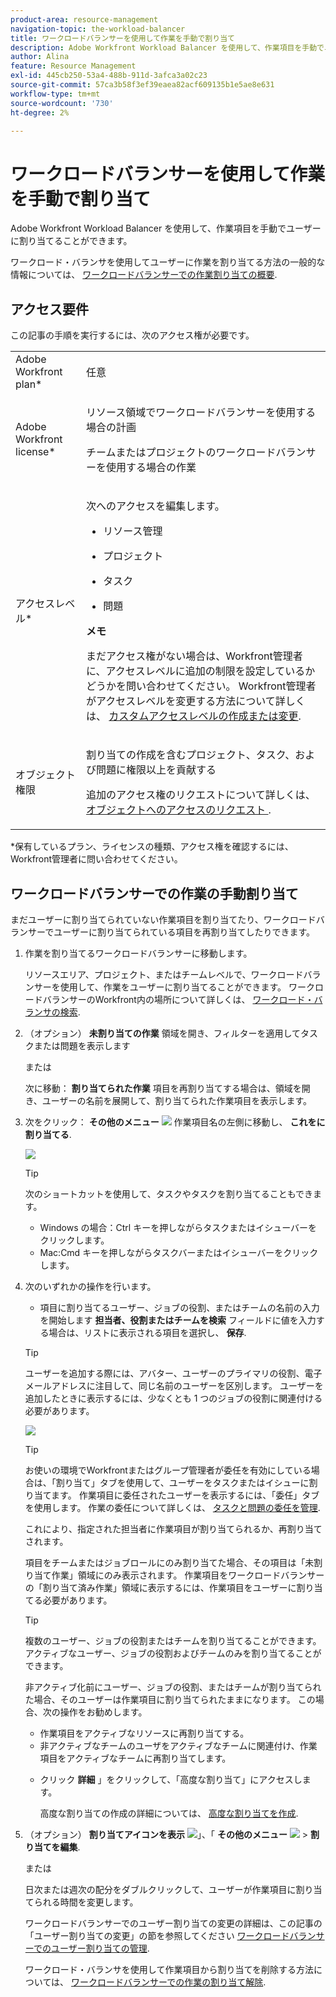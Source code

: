 ```yaml
---
product-area: resource-management
navigation-topic: the-workload-balancer
title: ワークロードバランサーを使用して作業を手動で割り当て
description: Adobe Workfront Workload Balancer を使用して、作業項目を手動でユーザーに割り当てることができます。
author: Alina
feature: Resource Management
exl-id: 445cb250-53a4-488b-911d-3afca3a02c23
source-git-commit: 57ca3b58f3ef39eaea82acf609135b1e5ae8e631
workflow-type: tm+mt
source-wordcount: '730'
ht-degree: 2%

---
```


# ワークロードバランサーを使用して作業を手動で割り当て

Adobe Workfront Workload Balancer を使用して、作業項目を手動でユーザーに割り当てることができます。

ワークロード・バランサを使用してユーザーに作業を割り当てる方法の一般的な情報については、 [ワークロードバランサーでの作業割り当ての概要](../../resource-mgmt/workload-balancer/assign-work-in-workload-balancer.md).

## アクセス要件

この記事の手順を実行するには、次のアクセス権が必要です。

<table style="table-layout:auto"> 
 <col> 
 <col> 
 <tbody> 
  <tr> 
   <td role="rowheader">Adobe Workfront plan*</td> 
   <td> <p>任意 </p> </td> 
  </tr> 
  <tr> 
   <td role="rowheader">Adobe Workfront license*</td> 
   <td> <p>リソース領域でワークロードバランサーを使用する場合の計画</p>
   <p>チームまたはプロジェクトのワークロードバランサーを使用する場合の作業</p>
 </td> 
  </tr> 
  <tr> 
   <td role="rowheader">アクセスレベル*</td> 
   <td> <p>次へのアクセスを編集します。</p> 
    <ul> 
     <li> <p>リソース管理</p> </li> 
     <li> <p>プロジェクト</p> </li> 
     <li> <p>タスク</p> </li> 
     <li> <p>問題</p> </li> 
    </ul> <p><b>メモ</b>

まだアクセス権がない場合は、Workfront管理者に、アクセスレベルに追加の制限を設定しているかどうかを問い合わせてください。 Workfront管理者がアクセスレベルを変更する方法について詳しくは、 <a href="../../administration-and-setup/add-users/configure-and-grant-access/create-modify-access-levels.md" class="MCXref xref">カスタムアクセスレベルの作成または変更</a>.</p> </td>
</tr> 
  <tr> 
   <td role="rowheader">オブジェクト権限</td> 
   <td> <p>割り当ての作成を含むプロジェクト、タスク、および問題に権限以上を貢献する</p> <p>追加のアクセス権のリクエストについて詳しくは、 <a href="../../workfront-basics/grant-and-request-access-to-objects/request-access.md" class="MCXref xref">オブジェクトへのアクセスのリクエスト </a>.</p> </td> 
  </tr> 
 </tbody> 
</table>

&#42;保有しているプラン、ライセンスの種類、アクセス権を確認するには、Workfront管理者に問い合わせてください。

## ワークロードバランサーでの作業の手動割り当て

まだユーザーに割り当てられていない作業項目を割り当てたり、ワークロードバランサーでユーザーに割り当てられている項目を再割り当てしたりできます。

1. 作業を割り当てるワークロードバランサーに移動します。

   リソースエリア、プロジェクト、またはチームレベルで、ワークロードバランサーを使用して、作業をユーザーに割り当てることができます。 ワークロードバランサーのWorkfront内の場所について詳しくは、 [ワークロード・バランサの検索](../../resource-mgmt/workload-balancer/locate-workload-balancer.md).

1. （オプション） **未割り当ての作業** 領域を開き、フィルターを適用してタスクまたは問題を表示します

   または

   次に移動： **割り当てられた作業** 項目を再割り当てする場合は、領域を開き、ユーザーの名前を展開して、割り当てられた作業項目を表示します。

1. 次をクリック： **その他のメニュー** ![](assets/qs-more-menu.png) 作業項目名の左側に移動し、 **これをに割り当てる**.

   ![](assets/assign-this-to-link-from-task-wb-nwe-350x104.png)

   >[!TIP]
   >
   >次のショートカットを使用して、タスクやタスクを割り当てることもできます。
   >
   >* Windows の場合：Ctrl キーを押しながらタスクまたはイシューバーをクリックします。
   >* Mac:Cmd キーを押しながらタスクバーまたはイシューバーをクリックします。


1. 次のいずれかの操作を行います。

   * 項目に割り当てるユーザー、ジョブの役割、またはチームの名前の入力を開始します **担当者、役割またはチームを検索** フィールドに値を入力する場合は、リストに表示される項目を選択し、 **保存**.
   >[!TIP]
   >
   >ユーザーを追加する際には、アバター、ユーザーのプライマリの役割、電子メールアドレスに注目して、同じ名前のユーザーを区別します。 ユーザーを追加したときに表示するには、少なくとも 1 つのジョブの役割に関連付ける必要があります。

   ![](assets/assignments-box-with-advanced-assignments-delegations-wb.png)

   >[!TIP]
   >
   > お使いの環境でWorkfrontまたはグループ管理者が委任を有効にしている場合は、「割り当て」タブを使用して、ユーザーをタスクまたはイシューに割り当てます。 作業項目に委任されたユーザーを表示するには、「委任」タブを使用します。 作業の委任について詳しくは、 [タスクと問題の委任を管理](../../manage-work/delegate-work/how-to-delegate-work.md).


   これにより、指定された担当者に作業項目が割り当てられるか、再割り当てされます。

   項目をチームまたはジョブロールにのみ割り当てた場合、その項目は「未割り当て作業」領域にのみ表示されます。 作業項目をワークロードバランサーの「割り当て済み作業」領域に表示するには、作業項目をユーザーに割り当てる必要があります。

   >[!TIP]
   >
   >複数のユーザー、ジョブの役割またはチームを割り当てることができます。 アクティブなユーザー、ジョブの役割およびチームのみを割り当てることができます。
   >
   >
   >非アクティブ化前にユーザー、ジョブの役割、またはチームが割り当てられた場合、そのユーザーは作業項目に割り当てられたままになります。 この場合、次の操作をお勧めします。
   >
   >   
   >   
   >   * 作業項目をアクティブなリソースに再割り当てする。
   >   * 非アクティブなチームのユーザをアクティブなチームに関連付け、作業項目をアクティブなチームに再割り当てします。


   * クリック **詳細** 」をクリックして、「高度な割り当て」にアクセスします。

      高度な割り当ての作成の詳細については、 [高度な割り当てを作成](../../manage-work/tasks/assign-tasks/create-advanced-assignments.md).


1. （オプション） **割り当てアイコンを表示** ![](assets/show-allocations-icon-small.png)」、「 **その他のメニュー** ![](assets/qs-more-menu.png) > **割り当てを編集**.

   または

   日次または週次の配分をダブルクリックして、ユーザーが作業項目に割り当てられる時間を変更します。

   ワークロードバランサーでのユーザー割り当ての変更の詳細は、この記事の「ユーザー割り当ての変更」の節を参照してください [ワークロードバランサーでのユーザー割り当ての管理](../../resource-mgmt/workload-balancer/manage-user-allocations-workload-balancer.md).

   ワークロード・バランサを使用して作業項目から割り当てを削除する方法については、 [ワークロードバランサーでの作業の割り当て解除](../../resource-mgmt/workload-balancer/unassign-work-in-workload-balancer.md).

    
